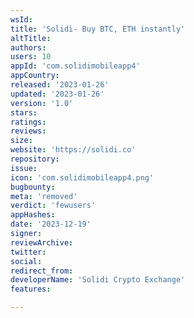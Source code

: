 ```yaml
---
wsId: 
title: 'Solidi- Buy BTC, ETH instantly'
altTitle: 
authors: 
users: 10
appId: 'com.solidimobileapp4'
appCountry: 
released: '2023-01-26'
updated: '2023-01-26'
version: '1.0'
stars: 
ratings: 
reviews: 
size: 
website: 'https://solidi.co'
repository: 
issue: 
icon: 'com.solidimobileapp4.png'
bugbounty: 
meta: 'removed'
verdict: 'fewusers'
appHashes: 
date: '2023-12-19'
signer: 
reviewArchive: 
twitter: 
social: 
redirect_from: 
developerName: 'Solidi Crypto Exchange'
features: 

---
```


